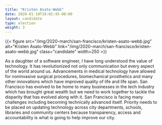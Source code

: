 ```yaml
---
title: "Kristen Asato-Webb"
date: 2020-01-10T19:02:45-08:00
layout: candidate
type: election
weight: 3
---
```


{{< figure src="/img/2020-march/san-francisco/kristen-asato-webb.jpg"
           alt="Kristen Asato-Webb"
           link="/img/2020-march/san-francisco/kristen-asato-webb.jpg"
           class="candidate"
           width=250
           >}}

As a daughter of a software engineer, I have long understood the value of
technology. It has revolutionized not only communication but every aspect of
the world around us. Advancements in medical technology have allowed for
noninvasive surgical procedures, biomechanical prosthetics and many other
innovations which have improved quality of life and life span. San Francisco
has evolved to be home to many businesses in the tech industry which has
brought great wealth but we need to work together to tackle the disparity that
has evolved along with it. San Francisco is facing many challenges including
becoming technically advanced itself. Priority needs to be placed on updating
technology across city departments, schools, libraries and community centers
because transparency, access and accountability is what is going to help
improve our city.
